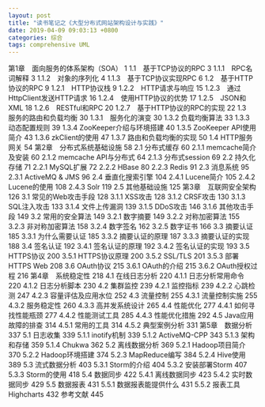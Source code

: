 ```yaml
---
layout: post
title: "读书笔记之《大型分布式网站架构设计与实践》"
date: 2019-04-09 09:03:13 +0800
categories: 综合
tags: comprehensive UML
---
```


第1章　面向服务的体系架构（SOA） 1
1.1　基于TCP协议的RPC 3
1.1.1　RPC名词解释 3
1.1.2　对象的序列化 4
1.1.3　基于TCP协议实现RPC 6
1.2　基于HTTP协议的RPC 9
1.2.1　HTTP协议栈 9
1.2.2　HTTP请求与响应 15
1.2.3　通过HttpClient发送HTTP请求 16
1.2.4　使用HTTP协议的优势 17
1.2.5　JSON和XML 18
1.2.6　RESTful和RPC 20
1.2.7　基于HTTP协议的RPC的实现 22
1.3　服务的路由和负载均衡 30
1.3.1　服务化的演变 30
1.3.2 负载均衡算法 33
1.3.3 动态配置规则 39
1.3.4 ZooKeeper介绍与环境搭建 40
1.3.5 ZooKeeper API使用简介 43
1.3.6 zkClient的使用 47
1.3.7 路由和负载均衡的实现 50
1.4 HTTP服务网关 54
第2章　分布式系统基础设施 58
2.1 分布式缓存 60
2.1.1 memcache简介及安装 60
2.1.2 memcache API与分布式 64
2.1.3 分布式session 69
2.2 持久化存储 71
2.2.1 MySQL扩展 72
2.2.2 HBase 80
2.2.3 Redis 91
2.3 消息系统 95
2.3.1 ActiveMQ & JMS 96
2.4 垂直化搜索引擎 104
2.4.1 Lucene简介 105
2.4.2 Lucene的使用 108
2.4.3 Solr 119
2.5 其他基础设施 125
第3章　互联网安全架构 126
3.1 常见的Web攻击手段 128
3.1.1 XSS攻击 128
3.1.2 CRSF攻击 130
3.1.3 SQL注入攻击 133
3.1.4 文件上传漏洞 139
3.1.5 DDoS攻击 146
3.1.6 其他攻击手段 149
3.2 常用的安全算法 149
3.2.1 数字摘要 149
3.2.2 对称加密算法 155
3.2.3 非对称加密算法 158
3.2.4 数字签名 162
3.2.5 数字证书 166
3.3 摘要认证 185
3.3.1 为什么需要认证 185
3.3.2 摘要认证的原理 187
3.3.3 摘要认证的实现 188
3.4 签名认证 192
3.4.1 签名认证的原理 192
3.4.2 签名认证的实现 193
3.5 HTTPS协议 200
3.5.1 HTTPS协议原理 200
3.5.2 SSL/TLS 201
3.5.3 部署HTTPS Web 208
3.6 OAuth协议 215
3.6.1 OAuth的介绍 215
3.6.2 OAuth授权过程 216
第4章　系统稳定性 218
4.1 在线日志分析 220
4.1.1 日志分析常用命令 220
4.1.2 日志分析脚本 230
4.2 集群监控 239
4.2.1 监控指标 239
4.2.2 心跳检测 247
4.2.3 容量评估及应用水位 252
4.3 流量控制 255
4.3.1 流量控制实施 255
4.3.2 服务稳定性 260
4.3.3 高并发系统设计 265
4.4 性能优化 277
4.4.1 如何寻找性能瓶颈 277
4.4.2 性能测试工具 285
4.4.3 性能优化措施 292
4.5 Java应用故障的排查 314
4.5.1 常用的工具 314
4.5.2 典型案例分析 331
第5章　数据分析 337
5.1 日志收集 339
5.1.1 inotify机制 339
5.1.2 ActiveMQ-CPP 343
5.1.3 架构和存储 359
5.1.4 Chukwa 362
5.2 离线数据分析 369
5.2.1 Hadoop项目简介 370
5.2.2 Hadoop环境搭建 374
5.2.3 MapReduce编写 384
5.2.4 Hive使用 389
5.3 流式数据分析 403
5.3.1 Storm的介绍 404
5.3.2 安装部署Storm 407
5.3.3 Storm的使用 418
5.4 数据同步 422
5.4.1 离线数据同步 423
5.4.2 实时数据同步 429
5.5 数据报表 431
5.5.1 数据报表能提供什么 431
5.5.2 报表工具Highcharts 432
参考文献 445

